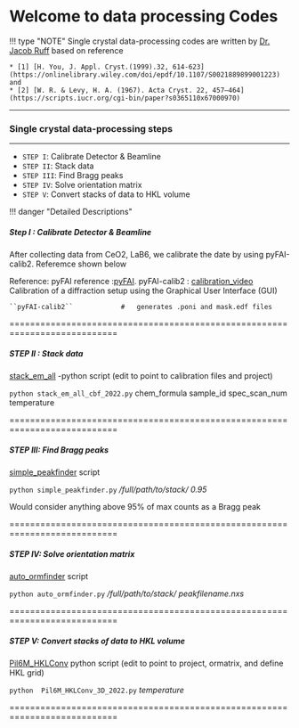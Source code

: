 # Welcome to data processing Codes

!!! type "NOTE"
    Single crystal data-processing codes are written by  [Dr. Jacob Ruff](https://www.chess.cornell.edu/about/staff-directory/jacob-ruff) based on reference

    * [1] [H. You, J. Appl. Cryst.(1999).32, 614-623](https://onlinelibrary.wiley.com/doi/epdf/10.1107/S0021889899001223) and 
    * [2] [W. R. & Levy, H. A. (1967). Acta Cryst. 22, 457–464](https://scripts.iucr.org/cgi-bin/paper?s0365110x67000970)


---
### Single crystal data-processing steps
---

* `STEP I`:  Calibrate Detector & Beamline
* `STEP II`:  Stack data
* `STEP III`:  Find Bragg peaks
* `STEP IV`:  Solve orientation matrix
* `STEP V`:  Convert stacks of data to HKL volume 


!!! danger "Detailed Descriptions"


##### Step I :  Calibrate Detector & Beamline

After collecting data from CeO2, LaB6, we calibrate the date by using pyFAI-calib2. Referemce shown below

Reference: 
pyFAI reference :[pyFAI](https://pyfai.readthedocs.io/en/master/).
pyFAI-calib2 : [calibration_video](https://pyfai.readthedocs.io/en/master/usage/cookbook/calib-gui/index.html#cookbook-calibration-gui) Calibration of a diffraction setup using the Graphical User Interface (GUI) 

    
    ``pyFAI-calib2``            #   generates .poni and mask.edf files

===========================================================================

##### STEP II :  Stack data
[stack_em_all](https://github.com/suchismitasarker/CLASSE-id4b/blob/main/codebase_for_use/stack_em_all_cbf_2022.py) -python script (edit to point to calibration files and project)
    
`python stack_em_all_cbf_2022.py`    chem_formula sample_id spec_scan_num temperature

===========================================================================

##### STEP III:  Find Bragg peaks
[simple_peakfinder](https://github.com/suchismitasarker/CLASSE-id4b/blob/main/simple_peakfinder.py) script

`python simple_peakfinder.py` */full/path/to/stack/ 0.95*

Would consider anything above 95% of max counts as a Bragg peak

===========================================================================

##### STEP IV:  Solve orientation matrix
[auto_ormfinder](https://github.com/suchismitasarker/CLASSE-id4b/blob/main/auto_ormfinder.py) script 

`python auto_ormfinder.py` */full/path/to/stack/ peakfilename.nxs*

===========================================================================

##### STEP V:  Convert stacks of data to HKL volume

[Pil6M_HKLConv](https://github.com/suchismitasarker/CLASSE-id4b/blob/main/Pil6M_HKLConv_3D_2022.py) python script (edit to point to project, ormatrix, and define HKL grid)

`python  Pil6M_HKLConv_3D_2022.py` *temperature* 


===========================================================================